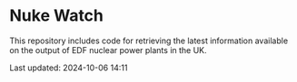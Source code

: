 # Nuke Watch

This repository includes code for retrieving the latest information available on the output of EDF nuclear power plants in the UK.

Last updated: 2024-10-06 14:11